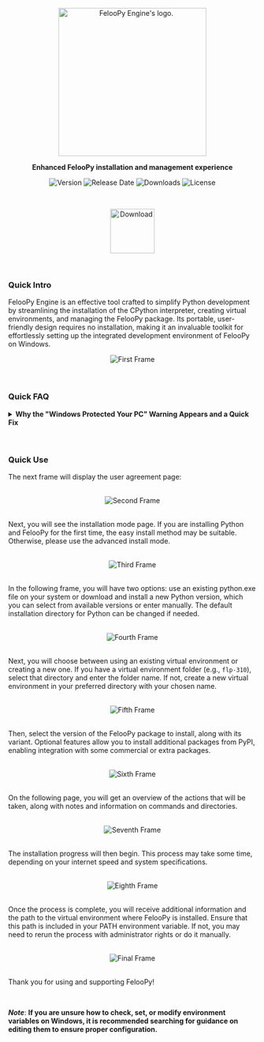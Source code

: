 <div align="center">
  <p>
    <a href="https://feloopy.github.io" target="_blank">
      <picture>
        <source media="(prefers-color-scheme: light)" srcset="https://github.com/feloopy/engine/raw/main/repo/assets/feloopy-engine-logo-light.png">
        <source media="(prefers-color-scheme: dark)"  srcset="https://github.com/feloopy/engine/raw/main/repo/assets/feloopy-engine-logo-dark.png">
        <img alt="FelooPy Engine's logo." src="https://github.com/feloopy/engine/raw/main/repo/assets/feloopy-engine-logo-light.png" width="300" height="auto">
      </picture>
    </a>
  </p>
</div>

<p align="center">
  <strong>Enhanced FelooPy installation and management experience</strong>
</p>

<div align="center" style="margin-bottom: 2px;">

![Version](https://img.shields.io/static/v1?label=Version&message=v0.0.1&color=orange&labelColor=blue)
![Release Date](https://img.shields.io/github/release-date/feloopy/engine?label=release&color=orange&labelColor=blue)
![Downloads](https://img.shields.io/badge/dynamic/json?color=orange&label=downloads&query=total_downloads&url=https://api.github.com/repos/feloopy/engine/releases/latest&labelColor=blue)
![License](https://img.shields.io/static/v1?label=license&message=MIT&color=orange&labelColor=blue)

</div>

<br>

<p align="center">
  <a href="https://github.com/feloopy/engine/releases/download/v0.0.1/feloopy-engine.zip">
    <img src="https://img.shields.io/badge/Download-orange?style=flat-square&logo=download&logoColor=white" alt="Download" width="90"/>
  </a>
</p>


<br>

### Quick Intro

FelooPy Engine is an effective tool crafted to simplify Python development by streamlining the installation of the CPython interpreter, creating virtual environments, and managing the FelooPy package. Its portable, user-friendly design requires no installation, making it an invaluable toolkit for effortlessly setting up the integrated development environment of FelooPy on Windows.

<div style="text-align: center;">
  <img src="./repo/assets/first-frame.png" alt="First Frame" />
</div>

<br>


<br>


### Quick FAQ

<details>

<summary> <b> Why the "Windows Protected Your PC" Warning Appears and a Quick Fix </b> </summary>

<br>

Since FelooPy Engine is currently built using PyInstaller, which packages Python files into an executable, Windows Defender or SmartScreen may show a "Windows Protected Your PC" warning. This occurs because Windows 10 and above now treats unsigned or unfamiliar applications—especially new ones—as potential risks, even if the app is safe to run. You might refer to [Pyinstaller's official repository](https://github.com/pyinstaller/pyinstaller/issues) for more information.

To bypass the "false-positive" warning, click "More info" and then select "Run anyway," as shown in the images below:

<div style="text-align: center;">
  <img src="./repo/assets/smart-screen.png" alt="Windows SmartScreen Warning" />
</div>

<div style="text-align: center;">
  <img src="./repo/assets/run-anyway.png" alt="Run Anyway Option" />
</div>

</details>

<br>
<br>

### Quick Use

The next frame will display the user agreement page:

<br>

<div style="text-align: center;"> <img src="./repo/assets/second-frame.png" alt="Second Frame" /> </div>


<br>

Next, you will see the installation mode page. If you are installing Python and FelooPy for the first time, the easy install method may be suitable. Otherwise, please use the advanced install mode.

<br>

<div style="text-align: center;"> <img src="./repo/assets/third-frame.png" alt="Third Frame" /> </div>


<br>

In the following frame, you will have two options: use an existing python.exe file on your system or download and install a new Python version, which you can select from available versions or enter manually. The default installation directory for Python can be changed if needed.

<br>

<div style="text-align: center;"> <img src="./repo/assets/fourth-frame.png" alt="Fourth Frame" /> </div>

<br>

Next, you will choose between using an existing virtual environment or creating a new one. If you have a virtual environment folder (e.g., `flp-310`), select that directory and enter the folder name. If not, create a new virtual environment in your preferred directory with your chosen name.

<br>

<div style="text-align: center;"> <img src="./repo/assets/fifth-frame.png" alt="Fifth Frame" /> </div>

<br>

Then, select the version of the FelooPy package to install, along with its variant. Optional features allow you to install additional packages from PyPI, enabling integration with some commercial or extra packages.

<br>

<div style="text-align: center;"> <img src="./repo/assets/sixth-frame.png" alt="Sixth Frame" /> </div>

<br>

On the following page, you will get an overview of the actions that will be taken, along with notes and information on commands and directories.

<br>

<div style="text-align: center;"> <img src="./repo/assets/seventh-frame.png" alt="Seventh Frame" /> </div>

<br>

The installation progress will then begin. This process may take some time, depending on your internet speed and system specifications.

<br>

<div style="text-align: center;"> <img src="./repo/assets/eighth-frame.png" alt="Eighth Frame" /> </div>

<br>

Once the process is complete, you will receive additional information and the path to the virtual environment where FelooPy is installed. Ensure that this path is included in your PATH environment variable. If not, you may need to rerun the process with administrator rights or do it manually.

<br>

<div style="text-align: center;"> <img src="./repo/assets/final-frame.png" alt="Final Frame" /> </div>


<br>

Thank you for using and supporting FelooPy!

<br>

**_Note_**: **If you are unsure how to check, set, or modify environment variables on Windows, it is recommended searching for guidance on editing them to ensure proper configuration.**